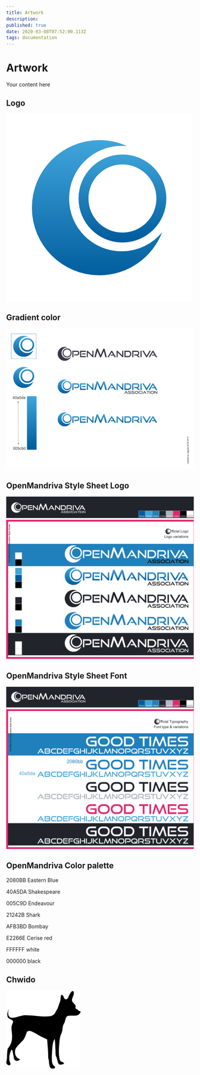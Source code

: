 ```yaml
---
title: Artwork
description: 
published: true
date: 2020-03-08T07:52:00.113Z
tags: documentation
---
```


# Artwork
Your content here

## Logo

![oma-logo-22042013-300pp.png](/art/oma-logo-22042013-300pp.png)

## Gradient color

![oma-logo-variation-22042013.png](/art/oma-logo-variation-22042013.png)

## OpenMandriva Style Sheet Logo

![oma-style-sheet-logo-24052013.png](/art/oma-style-sheet-logo-24052013.png)

## OpenMandriva Style Sheet Font

![oma-style-sheet-font-24052013.png](/art/oma-style-sheet-font-24052013.png)

## OpenMandriva Color palette

2080BB Eastern Blue	

40A5DA Shakespeare	

005C9D Endeavour	

21242B Shark	

AFB3BD Bombay	

E2266E Cerise red	

FFFFFF white	

000000 black

## Chwido

![chwido200.png](/art/chwido200.png)


	